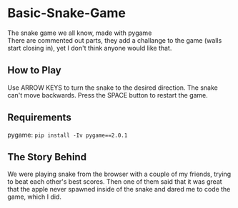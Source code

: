 # Basic-Snake-Game
The snake game we all know, made with pygame\
There are commented out parts, they add a challange to the game (walls start closing in), yet I don't think anyone would like that.
## How to Play
Use ARROW KEYS to turn the snake to the desired direction. The snake can't move backwards.
Press the SPACE button to restart the game. 
## Requirements
pygame: `pip install -Iv pygame==2.0.1`
## The Story Behind
We were playing snake from the browser with a couple of my friends, trying to beat each other's best scores. Then one of them said that it was great that the apple never spawned inside of the snake and dared me to code the game, which I did. 
